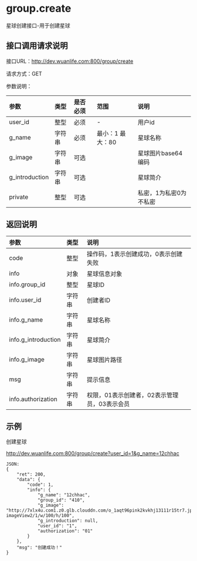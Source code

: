 # group.create

星球创建接口-用于创建星球

## 接口调用请求说明

接口URL：http://dev.wuanlife.com:800/group/create

请求方式：GET

参数说明：

|参数|类型|是否必须|范围|说明|
|:--|:--|:--|:--|:--|
|user_id|整型|必须|-|用户id|
|g_name|字符串|必须|最小：1 最大：80|星球名称|
|g_image|字符串  | 可选 ||  星球图片base64编码|
|g_introduction|字符串|可选||星球简介|
|private|整型|可选||私密，1为私密0为不私密|

## 返回说明

|参数|类型|说明|
|:--|:--|:--|
|code|整型|操作码，1表示创建成功，0表示创建失败|
|info                 |对象   |星球信息对象|
|info.group_id   |整型   |星球ID|
|info.user_id    |字符串 |创建者ID|
|info.g_name            |字符串 |星球名称|
|info.g_introduction   |字符串  | 星球简介|
|info.g_image        |字符串|星球图片路径|
|msg                  |字符串 |提示信息|
|info.authorization   |字符串 |权限，01表示创建者，02表示管理员，03表示会员|

## 示例

创建星球

http://dev.wuanlife.com:800/group/create?user_id=1&g_name=12chhac

    JSON:
    {
        "ret": 200,
        "data": {
            "code": 1,
            "info": {
                "g_name": "12chhac",
                "group_id": "410",
                "g_image": "http://7xlx4u.com1.z0.glb.clouddn.com/o_1aqt96pink2kvkhj13111r15tr7.jpg?imageView2/1/w/100/h/100",
                "g_introduction": null,
                "user_id": "1",
                "authorization": "01"
            }
        },
        "msg": "创建成功！"
    }
